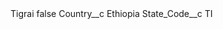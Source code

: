 <?xml version="1.0" encoding="UTF-8"?>
<CustomMetadata xmlns="http://soap.sforce.com/2006/04/metadata" xmlns:xsi="http://www.w3.org/2001/XMLSchema-instance" xmlns:xsd="http://www.w3.org/2001/XMLSchema">
    <label>Tigrai</label>
    <protected>false</protected>
    <values>
        <field>Country__c</field>
        <value xsi:type="xsd:string">Ethiopia</value>
    </values>
    <values>
        <field>State_Code__c</field>
        <value xsi:type="xsd:string">TI</value>
    </values>
</CustomMetadata>
